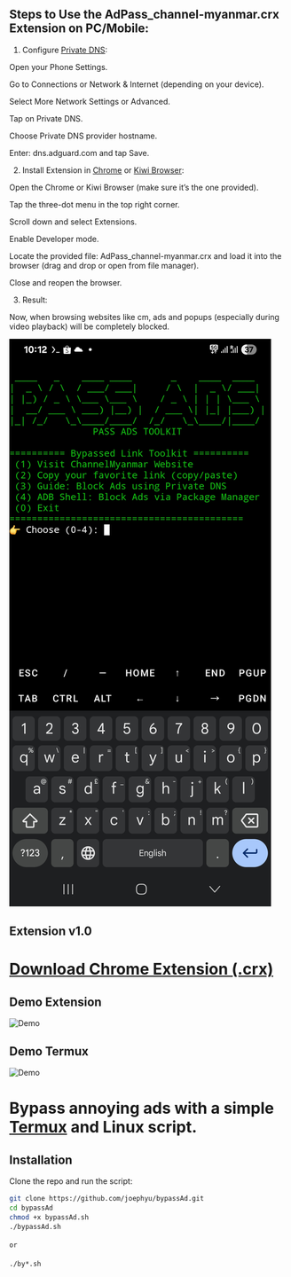 ## Steps to Use the AdPass_channel-myanmar.crx Extension on PC/Mobile:

1. Configure [Private DNS](https://news.trendmicro.com/2023/03/21/how-to-turn-on-private-dns-mode/):

Open your Phone Settings.

Go to Connections or Network & Internet (depending on your device).

Select More Network Settings or Advanced.

Tap on Private DNS.

Choose Private DNS provider hostname.

Enter: dns.adguard.com and tap Save.


2. Install Extension in [Chrome](https://www.google.com/chrome/) or [Kiwi Browser](https://play.google.com/store/apps/details?id=com.kiwibrowser.browser):

Open the Chrome or Kiwi Browser (make sure it’s the one provided).

Tap the three-dot menu in the top right corner.

Scroll down and select Extensions.

Enable Developer mode.

Locate the provided file: AdPass_channel-myanmar.crx and load it into the browser (drag and drop or open from file manager).

Close and reopen the browser.


3. Result:

Now, when browsing websites like cm, ads and popups (especially during video playback) will be completely blocked.


![App Screenshot](demo/screenshot.jpg)

## Extension v1.0

# [Download Chrome Extension (.crx)](https://github.com/joephyu/bypassAd/releases/download/v1.0.0/AdPass_channel-myanmar.crx)

## Demo Extension
![Demo](demo/extension.gif)

## Demo Termux

![Demo](demo/screenshortvdo.gif)


# Bypass annoying ads with a simple [Termux](https://play.google.com/store/apps/details?id=com.termux) and Linux script.
##  Installation

Clone the repo and run the script:

```bash
git clone https://github.com/joephyu/bypassAd.git
cd bypassAd
chmod +x bypassAd.sh
./bypassAd.sh

or

./by*.sh

